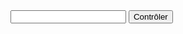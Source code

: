 <!doctype html>
<html lang="fr">
	<head>
		<meta charset="utf-8">
		<title>Voici mon site</title>
	</head>
	<body>
<form>
<input type="text" id="input" name="input" value="">
<input type="button" id="bouton" value="Contrôler" onsearch="controle()">
</form>
	</body>
  <script src="script.js"></script>
</html>
